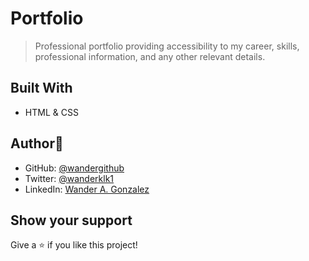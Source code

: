 # Portfolio

> Professional portfolio providing accessibility to my career, skills, professional information, and any other relevant details.  

## Built With

- HTML & CSS

## Author👤

- GitHub: [@wandergithub](https://github.com/wandergithub)
- Twitter: [@wanderklk1](https://twitter.com/wanderklk1)
- LinkedIn: [Wander A. Gonzalez](https://www.linkedin.com/in/wander-a-gonzalez-53127b205/)

## Show your support

Give a ⭐️ if you like this project!

